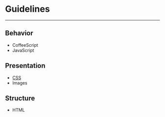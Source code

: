 # Guidelines

---

## Behavior

* CoffeeScript
* JavaScript

## Presentation

* [CSS](/imulus/guidelines/tree/master/presentation/css)
* Images

## Structure

* HTML

